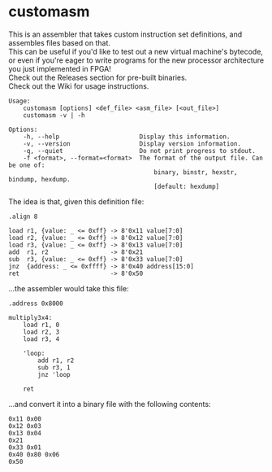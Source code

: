 # customasm
This is an assembler that takes custom instruction set definitions,
and assembles files based on that.  
This can be useful if you'd like to test out a new virtual machine's bytecode,
or even if you're eager to write programs for the new processor architecture 
you just implemented in FPGA!  
Check out the Releases section for pre-built binaries.  
Check out the Wiki for usage instructions.

```
Usage:
	customasm [options] <def_file> <asm_file> [<out_file>]
	customasm -v | -h
	
Options:
	-h, --help                      Display this information.
	-v, --version                   Display version information.
	-q, --quiet                     Do not print progress to stdout.
	-f <format>, --format=<format>  The format of the output file. Can be one of:
	                                    binary, binstr, hexstr, bindump, hexdump.
	                                    [default: hexdump]
```

The idea is that, given this definition file:

```
.align 8

load r1, {value: _ <= 0xff} -> 8'0x11 value[7:0]
load r2, {value: _ <= 0xff} -> 8'0x12 value[7:0]
load r3, {value: _ <= 0xff} -> 8'0x13 value[7:0]
add  r1, r2                 -> 8'0x21
sub  r3, {value: _ <= 0xff} -> 8'0x33 value[7:0]
jnz  {address: _ <= 0xffff} -> 8'0x40 address[15:0]
ret                         -> 8'0x50
```

...the assembler would take this file:

```
.address 0x8000

multiply3x4:
	load r1, 0
	load r2, 3
	load r3, 4
	
	'loop:
		add r1, r2
		sub r3, 1
		jnz 'loop
	
	ret
```

...and convert it into a binary file with the following contents:

```
0x11 0x00
0x12 0x03
0x13 0x04
0x21
0x33 0x01
0x40 0x80 0x06
0x50
```
